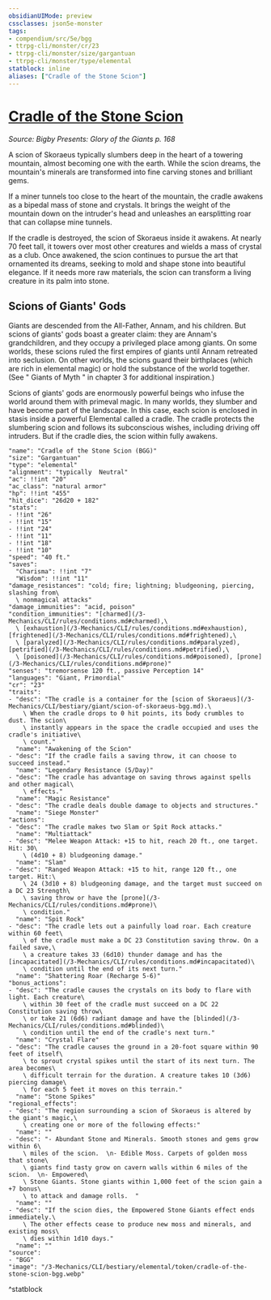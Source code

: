 ```yaml
---
obsidianUIMode: preview
cssclasses: json5e-monster
tags:
- compendium/src/5e/bgg
- ttrpg-cli/monster/cr/23
- ttrpg-cli/monster/size/gargantuan
- ttrpg-cli/monster/type/elemental
statblock: inline
aliases: ["Cradle of the Stone Scion"]
---
```

# [Cradle of the Stone Scion](3-Mechanics\CLI\bestiary\elemental/cradle-of-the-stone-scion-bgg.md)
*Source: Bigby Presents: Glory of the Giants p. 168*  

A scion of Skoraeus typically slumbers deep in the heart of a towering mountain, almost becoming one with the earth. While the scion dreams, the mountain's minerals are transformed into fine carving stones and brilliant gems.

If a miner tunnels too close to the heart of the mountain, the cradle awakens as a bipedal mass of stone and crystals. It brings the weight of the mountain down on the intruder's head and unleashes an earsplitting roar that can collapse mine tunnels.

If the cradle is destroyed, the scion of Skoraeus inside it awakens. At nearly 70 feet tall, it towers over most other creatures and wields a mass of crystal as a club. Once awakened, the scion continues to pursue the art that ornamented its dreams, seeking to mold and shape stone into beautiful elegance. If it needs more raw materials, the scion can transform a living creature in its palm into stone.

## Scions of Giants' Gods

Giants are descended from the All-Father, Annam, and his children. But scions of giants' gods boast a greater claim: they are Annam's grandchildren, and they occupy a privileged place among giants. On some worlds, these scions ruled the first empires of giants until Annam retreated into seclusion. On other worlds, the scions guard their birthplaces (which are rich in elemental magic) or hold the substance of the world together. (See " Giants of Myth " in chapter 3 for additional inspiration.)

Scions of giants' gods are enormously powerful beings who infuse the world around them with primeval magic. In many worlds, they slumber and have become part of the landscape. In this case, each scion is enclosed in stasis inside a powerful Elemental called a cradle. The cradle protects the slumbering scion and follows its subconscious wishes, including driving off intruders. But if the cradle dies, the scion within fully awakens.

```statblock
"name": "Cradle of the Stone Scion (BGG)"
"size": "Gargantuan"
"type": "elemental"
"alignment": "typically  Neutral"
"ac": !!int "20"
"ac_class": "natural armor"
"hp": !!int "455"
"hit_dice": "26d20 + 182"
"stats":
- !!int "26"
- !!int "15"
- !!int "24"
- !!int "11"
- !!int "18"
- !!int "10"
"speed": "40 ft."
"saves":
  "Charisma": !!int "7"
  "Wisdom": !!int "11"
"damage_resistances": "cold; fire; lightning; bludgeoning, piercing, slashing from\
  \ nonmagical attacks"
"damage_immunities": "acid, poison"
"condition_immunities": "[charmed](/3-Mechanics/CLI/rules/conditions.md#charmed),\
  \ [exhaustion](/3-Mechanics/CLI/rules/conditions.md#exhaustion), [frightened](/3-Mechanics/CLI/rules/conditions.md#frightened),\
  \ [paralyzed](/3-Mechanics/CLI/rules/conditions.md#paralyzed), [petrified](/3-Mechanics/CLI/rules/conditions.md#petrified),\
  \ [poisoned](/3-Mechanics/CLI/rules/conditions.md#poisoned), [prone](/3-Mechanics/CLI/rules/conditions.md#prone)"
"senses": "tremorsense 120 ft., passive Perception 14"
"languages": "Giant, Primordial"
"cr": "23"
"traits":
- "desc": "The cradle is a container for the [scion of Skoraeus](/3-Mechanics/CLI/bestiary/giant/scion-of-skoraeus-bgg.md).\
    \ When the cradle drops to 0 hit points, its body crumbles to dust. The scion\
    \ instantly appears in the space the cradle occupied and uses the cradle's initiative\
    \ count."
  "name": "Awakening of the Scion"
- "desc": "If the cradle fails a saving throw, it can choose to succeed instead."
  "name": "Legendary Resistance (5/Day)"
- "desc": "The cradle has advantage on saving throws against spells and other magical\
    \ effects."
  "name": "Magic Resistance"
- "desc": "The cradle deals double damage to objects and structures."
  "name": "Siege Monster"
"actions":
- "desc": "The cradle makes two Slam or Spit Rock attacks."
  "name": "Multiattack"
- "desc": "Melee Weapon Attack: +15 to hit, reach 20 ft., one target. Hit: 30\
    \ (4d10 + 8) bludgeoning damage."
  "name": "Slam"
- "desc": "Ranged Weapon Attack: +15 to hit, range 120 ft., one target. Hit:\
    \ 24 (3d10 + 8) bludgeoning damage, and the target must succeed on a DC 23 Strength\
    \ saving throw or have the [prone](/3-Mechanics/CLI/rules/conditions.md#prone)\
    \ condition."
  "name": "Spit Rock"
- "desc": "The cradle lets out a painfully load roar. Each creature within 60 feet\
    \ of the cradle must make a DC 23 Constitution saving throw. On a failed save,\
    \ a creature takes 33 (6d10) thunder damage and has the [incapacitated](/3-Mechanics/CLI/rules/conditions.md#incapacitated)\
    \ condition until the end of its next turn."
  "name": "Shattering Roar (Recharge 5-6)"
"bonus_actions":
- "desc": "The cradle causes the crystals on its body to flare with light. Each creature\
    \ within 30 feet of the cradle must succeed on a DC 22 Constitution saving throw\
    \ or take 21 (6d6) radiant damage and have the [blinded](/3-Mechanics/CLI/rules/conditions.md#blinded)\
    \ condition until the end of the cradle's next turn."
  "name": "Crystal Flare"
- "desc": "The cradle causes the ground in a 20-foot square within 90 feet of itself\
    \ to sprout crystal spikes until the start of its next turn. The area becomes\
    \ difficult terrain for the duration. A creature takes 10 (3d6) piercing damage\
    \ for each 5 feet it moves on this terrain."
  "name": "Stone Spikes"
"regional_effects":
- "desc": "The region surrounding a scion of Skoraeus is altered by the giant's magic,\
    \ creating one or more of the following effects:"
  "name": ""
- "desc": "- Abundant Stone and Minerals. Smooth stones and gems grow within 6\
    \ miles of the scion.  \n- Edible Moss. Carpets of golden moss that stone\
    \ giants find tasty grow on cavern walls within 6 miles of the scion.  \n- Empowered\
    \ Stone Giants. Stone giants within 1,000 feet of the scion gain a +7 bonus\
    \ to attack and damage rolls.  "
  "name": ""
- "desc": "If the scion dies, the Empowered Stone Giants effect ends immediately.\
    \ The other effects cease to produce new moss and minerals, and existing moss\
    \ dies within 1d10 days."
  "name": ""
"source":
- "BGG"
"image": "/3-Mechanics/CLI/bestiary/elemental/token/cradle-of-the-stone-scion-bgg.webp"
```
^statblock